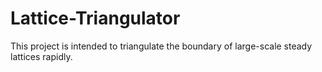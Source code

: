 # Lattice-Triangulator

This project is intended to triangulate the boundary of large-scale steady lattices rapidly.
